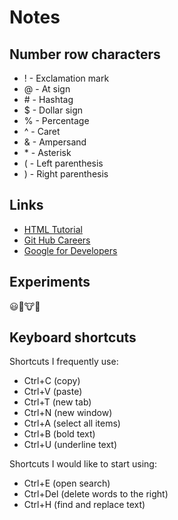 # Notes
## Number row characters
- ! - Exclamation mark
- @ - At sign
- \# - Hashtag
- $ - Dollar sign
- % - Percentage
- ^ - Caret
- & - Ampersand
- \* - Asterisk
- ( - Left parenthesis
- ) - Right parenthesis

## Links
- [HTML Tutorial](https://www.w3schools.com/html/)
- [Git Hub Careers](https://www.github.careers/careers-home)
- [Google for Developers](https://developers.google.com/focus/web-development)

## Experiments 
😃🤎🐮💥

## Keyboard shortcuts 
Shortcuts I frequently use:
- Ctrl+C (copy)
- Ctrl+V (paste)
- Ctrl+T (new tab)
- Ctrl+N (new window)
- Ctrl+A (select all items)
- Ctrl+B (bold text)
- Ctrl+U (underline text)

Shortcuts I would like to start using:
- Ctrl+E (open search)
- Ctrl+Del (delete words to the right)
- Ctrl+H (find and replace text)



